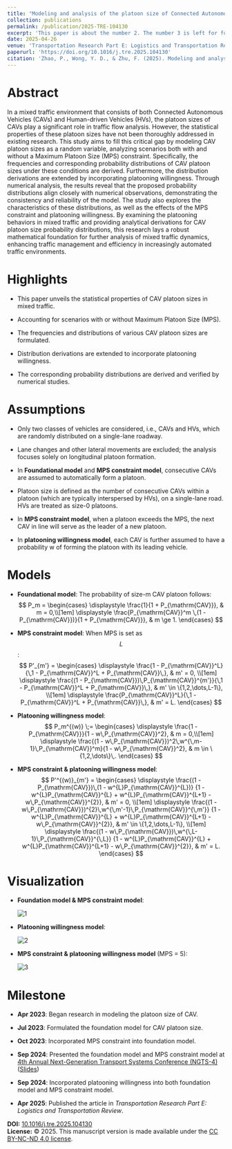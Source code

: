 ```yaml
---
title: "Modeling and analysis of the platoon size of Connected Autonomous Vehicles in a mixed traffic environment"
collection: publications
permalink: /publication/2025-TRE-104130
excerpt: 'This paper is about the number 2. The number 3 is left for future work.'
date: 2025-04-26
venue: 'Transportation Research Part E: Logistics and Transportation Review'
paperurl: 'https://doi.org/10.1016/j.tre.2025.104130'
citation: 'Zhao, P., Wong, Y. D., & Zhu, F. (2025). Modeling and analysis of the platoon size of Connected Autonomous Vehicles in a mixed traffic environment. Transportation Research Part E: Logistics and Transportation Review, 199, 104130.'
---
```


# Abstract

In a mixed traffic environment that consists of both Connected Autonomous Vehicles (CAVs) and Human-driven Vehicles (HVs), the platoon sizes of CAVs play a significant role in traffic flow analysis. However, the statistical properties of these platoon sizes have not been thoroughly addressed in existing research. This study aims to fill this critical gap by modeling CAV platoon sizes as a random variable, analyzing scenarios both with and without a Maximum Platoon Size (MPS) constraint. Specifically, the frequencies and corresponding probability distributions of CAV platoon sizes under these conditions are derived. Furthermore, the distribution derivations are extended by incorporating platooning willingness. Through numerical analysis, the results reveal that the proposed probability distributions align closely with numerical observations, demonstrating the consistency and reliability of the model. The study also explores the characteristics of these distributions, as well as the effects of the MPS constraint and platooning willingness. By examining the platooning behaviors in mixed traffic and providing analytical derivations for CAV platoon size probability distributions, this research lays a robust mathematical foundation for further analysis of mixed traffic dynamics, enhancing traffic management and efficiency in increasingly automated traffic environments.

# Highlights

- This paper unveils the statistical properties of CAV platoon sizes in mixed traffic.

- Accounting for scenarios with or without Maximum Platoon Size (MPS).

- The frequencies and distributions of various CAV platoon sizes are formulated.

- Distribution derivations are extended to incorporate platooning willingness.

- The corresponding probability distributions are derived and verified by numerical studies.

# Assumptions

- Only two classes of vehicles are considered, i.e., CAVs and HVs, which are randomly distributed on a single-lane roadway.

- Lane changes and other lateral movements are excluded; the analysis focuses solely on longitudinal platoon formation.

- In **Foundational model** and **MPS constraint model**, consecutive CAVs are assumed to automatically form a platoon.

- Platoon size is defined as the number of consecutive CAVs within a platoon (which are typically interspersed by HVs), on a single-lane road. HVs are treated as size-0 platoons.

- In **MPS constraint model**, when a platoon exceeds the MPS, the next CAV in line will serve as the leader of a new platoon.

- In **platooning willingness model**, each CAV is further assumed to have a probability w of forming the platoon with its leading vehicle.

# Models

- **Foundational model**: The probability of size-m CAV platoon follows: 
  $$
  P_m =
  \begin{cases}
  \displaystyle \frac{1}{1 + P_{\mathrm{CAV}}}, & m = 0,\\[1em]
  \displaystyle \frac{P_{\mathrm{CAV}}^m \,(1 - P_{\mathrm{CAV}})}{1 + P_{\mathrm{CAV}}}, & m \ge 1.
  \end{cases}
  $$
  
- **MPS constraint model**: When MPS is set as $$L$$:
  $$
    P'_{m'} =
    \begin{cases}
    \displaystyle \frac{1 - P_{\mathrm{CAV}}^L}{\,1 - P_{\mathrm{CAV}}^L + P_{\mathrm{CAV}}\,}, 
    & m' = 0, \\[1em]
    \displaystyle \frac{(1 - P_{\mathrm{CAV}})\,P_{\mathrm{CAV}}^{m'}}{\,1 - P_{\mathrm{CAV}}^L + P_{\mathrm{CAV}}\,}, 
    & m' \in \{1,2,\dots,L-1\}, \\[1em]
    \displaystyle \frac{P_{\mathrm{CAV}}^L}{\,1 - P_{\mathrm{CAV}}^L + P_{\mathrm{CAV}}\,}, 
    & m' = L.
    \end{cases}
  $$
  
- **Platooning willingness model**:
  $$
    P_m^{(w)} \;=
  \begin{cases}
    \displaystyle \frac{1 - P_{\mathrm{CAV}}}{1 - w\,P_{\mathrm{CAV}}^2}, 
    & m = 0,\\[1em]
    \displaystyle \frac{(1 - w\,P_{\mathrm{CAV}})^2\,w^{\,m-1}\,P_{\mathrm{CAV}}^m}{1 - w\,P_{\mathrm{CAV}}^2}, 
    & m \in \{1,2,\dots\}\,.
    \end{cases}
  $$

- **MPS constraint & platooning willingness model**:
  $$
  P'^{(w)}_{m'} =
  \begin{cases}
  \displaystyle
  \frac{(1 - P_{\mathrm{CAV}})\,(1 - w^{L}P_{\mathrm{CAV}}^{L})}
       {1 - w^{L}P_{\mathrm{CAV}}^{L} + w^{L}P_{\mathrm{CAV}}^{L+1} - w\,P_{\mathrm{CAV}}^{2}}, 
  & m' = 0, \\[1em]
  \displaystyle
  \frac{(1 - w\,P_{\mathrm{CAV}})^{2}\,w^{\,m'-1}\,P_{\mathrm{CAV}}^{\,m'}}
       {1 - w^{L}P_{\mathrm{CAV}}^{L} + w^{L}P_{\mathrm{CAV}}^{L+1} - w\,P_{\mathrm{CAV}}^{2}}, 
  & m' \in \{1,2,\dots,L-1\}, \\[1em]
  \displaystyle
  \frac{(1 - w\,P_{\mathrm{CAV}})\,w^{\,L-1}\,P_{\mathrm{CAV}}^{\,L}}
       {1 - w^{L}P_{\mathrm{CAV}}^{L} + w^{L}P_{\mathrm{CAV}}^{L+1} - w\,P_{\mathrm{CAV}}^{2}}, 
  & m' = L.
  \end{cases}
$$

# Visualization

- **Foundation model & MPS constraint model**:

  ![1](\images\2025-TRE-1.png)

- **Platooning willingness model**:

  ![2](\images\2025-TRE-2.png)

- **MPS constraint & platooning willingness model** (MPS = 5):

  ![3](\images\2025-TRE-3.png)
  

# Milestone

- **Apr 2023**: Began research in modeling the platoon size of CAV.

- **Jul 2023**: Formulated the foundation model for CAV platoon size.

- **Oct 2023**: Incorporated MPS constraint into foundation model.

- **Sep 2024**: Presented the foundation model and MPS constraint model at [4th Annual Next-Generation Transport Systems Conference (NGTS-4)](https://nextranspurdue.wixsite.com/ngts2024) ([Slides](http://jerry-zpl.github.io/files/NGTS-4_ZPL.pdf))

- **Sep 2024**: Incorporated platooning willingness into both foundation model and MPS constraint model.

- **Apr 2025**: Published the article in *Transportation Research Part E: Logistics and Transportation Review*.

<div id="clustrmaps-container">
  <script type='text/javascript' id='clustrmaps' src='//cdn.clustrmaps.com/map_v2.js?cl=080808&w=a&t=tt&d=cHL8Ezgr0WODWjvipAZoCTiOoJcrIalSl9l7ZS9gTMs&co=ffffff&ct=808080&cmo=3acc3a&cmn=ff5353'></script>
</div>


**DOI:** [10.1016/j.tre.2025.104130](https://doi.org/10.1016/j.tre.2025.104130)  
**License:** © 2025. This manuscript version is made available under the [CC BY-NC-ND 4.0 license](https://creativecommons.org/licenses/by-nc-nd/4.0).
